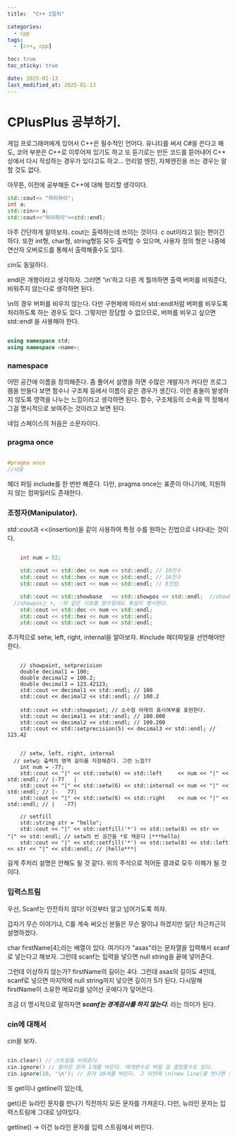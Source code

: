 ```yaml
---
title:  "C++ 1일차" 

categories:
  - cpp
tags:
  - [c++, cpp]

toc: true
toc_sticky: true

date: 2025-01-13
last_modified_at: 2025-01-13
---
```


# CPlusPlus 공부하기.

게임 프로그래머에게 있어서 C++은 필수적인 언어다. 유니티를 써서 C#을 쓴다고 해도, 코어 부분은 C++로 이루어져 있기도 하고 또 듣기로는 만든 코드를 뜯어내어 C++ 상에서 다시 작성하는 경우가 있다고도 하고... 언리얼 엔진, 자체엔진을 쓰는 경우는 말할 것도 없다. 

아무튼, 이전에 공부해둔 C++에 대해 정리할 생각이다. 

```cpp
std::cout<< "하이하이";
int a;
std::cin>> a;
std::cout<<"하이하이"<<std::endl;

``` 

아주 간단하게 알아보자. cout는 출력하는데 쓰이는 것이다. c out이라고 읽는 편이긴 하다.
또한 int형, char형, string형등 모두 출력할 수 있으며, 사용자 정의 형은 나중에 연산자 오버로드를 통해서 출력해줄수도 있다.

cin도 동일하다. 

endl은 개행이라고 생각하자. 그러면 '\n'하고 다른 게 뭘까하면 출력 버퍼를 비워준다, 비워주지 않는다로 생각하면 된다.

\n의 경우 버퍼를 비우지 않는다. 다만 구현체에 따라서 std::endl처럼 버퍼를 비우도록 처리하도록 하는 경우도 있다. 그렇지만 장담할 수 없으므로, 버퍼를 비우고 싶으면 std::endl 을 사용해야 한다.


```cpp

using namespace std;
using namespace <name>;

```

### namespace 

어떤 공간에 이름을 정의해준다. 좀 풀어서 설명을 하면 수많은 개발자가 커다란 프로그램을 만들다 보면 함수나 구조체 등에서 이름이 같은 경우가 생긴다.
이런 충돌이 발생하지 않도록 영역을 나누는 느낌이라고 생각하면 된다. 함수, 구조체등의 소속을 딱 정해서 그걸 명시적으로 보여주는 것이라고 보면 된다.

네임 스페이스의 처음은 소문자이다. 


### pragma once

```cpp

#pragma once
//내용
```
헤더 파일 include를 한 번만 해준다. 다만, pragma once는 표준이 아니기에, 지원하지 않는 컴파일러도 존재한다. 



### 조정자(Manipulator). 

std::cout과 <<(insertion)을 같이 사용하여 특정 수를 원하는 진법으로 나타내는 것이다.

```cpp

	int num = 52;

	std::cout << std::dec << num << std::endl; // 10진수
	std::cout << std::hex << num << std::endl; // 16진수
	std::cout << std::oct << num << std::endl; // 8진법.

	std::cout << std::showbase   << std::showpos << std::endl;  //showbase는 0x,나 0과 같은 16진수, 8진수의 기호를 보여주고, 
  //showpos는 +, -와 같은 기호를 양수일때도 확실히 명시한다. 
	std::cout << std::dec << num << std::endl; 
	std::cout << std::hex << num << std::endl;
	std::cout << std::oct << num << std::endl;

```


추가적으로 setw, left, right, internal을 알아보자.
#include <iomanip> 헤더파일을 선언해야만 한다.


```

	// showpoint, setprecision
	double decimal1 = 100;
	double decimal2 = 100.2;
	double decimal3 = 123.42123;
	std::cout << decimal1 << std::endl; // 100
	std::cout << decimal2 << std::endl; // 100.2

	std::cout << std::showpoint; // 소수점 아래의 표시여부를 표현한다. 
	std::cout << decimal1 << std::endl; // 100.000
	std::cout << decimal2 << std::endl; // 100.200
	std::cout << std::setprecision(5) << decimal3 << std::endl; // 123.42


	// setw, left, right, internal
  // setw는 출력의 영역 길이를 지정해준다. 그런 느낌??
	int num = -77;
	std::cout << "|" << std::setw(6) << std::left     << num << "|" << std::endl; // |-77   |
	std::cout << "|" << std::setw(6) << std::internal << num << "|" << std::endl; // |-   77|
	std::cout << "|" << std::setw(6) << std::right    << num << "|" << std::endl; // |   -77|
	
	// setfill
	std::string str = "hello";
	std::cout << "|" << std::setfill('*') << std::setw(8) << str << "|" << std::endl; // setw의 빈 공간을 *로 채운다 |***hello|
	std::cout << "|" << std::setfill('*') << std::setw(8) << std::left << str << "|" << std::endl; // |hello***|

```

길게 주저리 설명은 안해도 될 것 같다. 위의 주석으로 적어둔 결과로 모두 이해가 될 것이다. 


### 입력스트림

우선, Scanf는 안전하지 않다! 이것부터 알고 넘어가도록 하자. 

갑자기 무슨 이야기냐, C를 계속 써오신 분들은 무슨 말이냐 하겠지만 일단 차근차근히 설명하겠다.


char firstName[4];라는 배열이 있다. 여기다가 "asas"라는 문자열을 입력해서 scanf로 넣는다고 해보자. 
그런데 scanf는 입력을 넣으면 null string을 끝에 넣어준다.

그런데 이상하지 않는가? firstName의 길이는 4다. 그런데 asas의 길이도 4인데, scanf로 넣으면 마지막에 null string까지 넣으면 길이가 5가 된다.
다시말해 firstName이 소유한 메모리를 넘어선 곳에다가 덮어쓴다. 

조금 더 명시적으로 말하자면 ***scanf는 경계검사를 하지 않는다.*** 라는 의미가 된다. 


### cin에 대해서

cin을 보자. 


```cpp

cin.clear() // 스트림을 비워준다.
cin.ignore() // 들어온 문자 1개를 버린다. 매개변수로 버릴 걸 결정할수도 있다. 
cin.ignore(10, '\n'); // 문자 10개를 버린다. 그 이전에 \n(new line)을 만나면 멈춘다.

```

또 get이나 getline이 있는데, 

get()은 뉴라인 문자를 만나기 직전까지 모든 문자를 가져온다. 다만, 뉴라인 문자는 입력스트림에 그대로 남아있다.

getline() -> 이건 뉴라인 문자를 입력 스트림에서 버린다. 